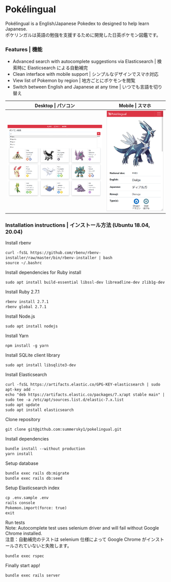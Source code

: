 # Pokélingual

Pokélingual is a English/Japanese Pokedex to designed to help learn Japanese.  
ポケリンガルは英語の勉強を支援するために開発した日英ポケモン図鑑です。

### Features | 機能
- Advanced search with autocomplete suggestions via Elasticsearch | 検索時に Elasticsearch による自動補完
- Clean interface with mobile support | シンプルなデザインでスマホ対応
- View list of Pokemon by region | 地方ごとにポケモンを閲覧
- Switch between English and Japanese at any time | いつでも言語を切り替え

| Desktop \| パソコン | Mobile \| スマホ |
|:---:|:---:|
| ![](public/screenshots/desktop.png) | ![](public/screenshots/mobile.png) |

### Installation instructions | インストール方法 (Ubuntu 18.04, 20.04)

Install rbenv

    curl -fsSL https://github.com/rbenv/rbenv-installer/raw/master/bin/rbenv-installer | bash
    source ~/.bashrc

Install dependencies for Ruby install

    sudo apt install build-essential libssl-dev libreadline-dev zlib1g-dev

Install Ruby 2.7.1

    rbenv install 2.7.1
    rbenv global 2.7.1

Install Node.js

    sudo apt install nodejs

Install Yarn

    npm install -g yarn

Install SQLite client library

    sudo apt install libsqlite3-dev

Install Elasticsearch

    curl -fsSL https://artifacts.elastic.co/GPG-KEY-elasticsearch | sudo apt-key add -
    echo "deb https://artifacts.elastic.co/packages/7.x/apt stable main" | sudo tee -a /etc/apt/sources.list.d/elastic-7.x.list
    sudo apt update
    sudo apt install elasticsearch

Clone repository

    git clone git@github.com:summersky1/pokelingual.git

Install dependencies

    bundle install --without production
    yarn install

Setup database

    bundle exec rails db:migrate
    bundle exec rails db:seed

Setup Elasticsearch index

    cp .env.sample .env
    rails console
    Pokemon.import(force: true)
    exit

Run tests  
Note: Autocomplete test uses selenium driver and will fail without Google Chrome installed.  
注意：自動補完のテストは selenium 仕様によって Google Chrome がインストールされていないと失敗します。

    bundle exec rspec

Finally start app!

    bundle exec rails server
